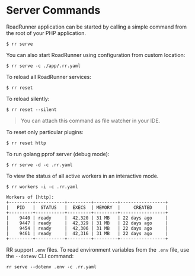 # Server Commands

RoadRunner application can be started by calling a simple command from the root of your PHP application.

```
$ rr serve 
```

You can also start RoadRunner using configuration from custom location:

```
$ rr serve -c ./app/.rr.yaml
```

To reload all RoadRunner services:

```
$ rr reset
```

To reload silently:

```
$ rr reset --silent
```

> You can attach this command as file watcher in your IDE.

To reset only particular plugins:

```
$ rr reset http
```

To run golang pprof server (debug mode):

```
$ rr serve -d -c .rr.yaml
```

To view the status of all active workers in an interactive mode.

```
$ rr workers -i -c .rr.yaml
```

```
Workers of [http]:
+---------+-----------+---------+---------+-----------------+
|   PID   |  STATUS   |  EXECS  | MEMORY  |     CREATED     |
+---------+-----------+---------+---------+-----------------+
|    9440 | ready     |  42,320 | 31 MB   | 22 days ago     |
|    9447 | ready     |  42,329 | 31 MB   | 22 days ago     |
|    9454 | ready     |  42,306 | 31 MB   | 22 days ago     |
|    9461 | ready     |  42,316 | 31 MB   | 22 days ago     |
+---------+-----------+---------+---------+-----------------+
```

RR support `.env` files. To read environment variables from the `.env` file, use the `--dotenv` CLI command:
```
rr serve --dotenv .env -c .rr.yaml
```
